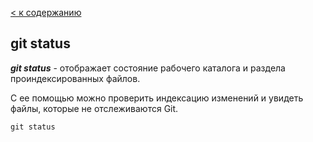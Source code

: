 [< к содержанию](./readme.md)

## git status

***git status*** -  отображает состояние рабочего каталога и раздела проиндексированных файлов. 

С ее помощью можно проверить индексацию изменений и увидеть файлы, которые не отслеживаются Git. 

`
git status
`